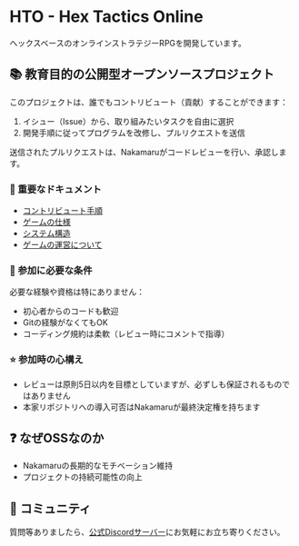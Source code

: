 # HTO - Hex Tactics Online

ヘックスベースのオンラインストラテジーRPGを開発しています。

## 📚 教育目的の公開型オープンソースプロジェクト

このプロジェクトは、誰でもコントリビュート（貢献）することができます：

1. イシュー（Issue）から、取り組みたいタスクを自由に選択
2. 開発手順に従ってプログラムを改修し、プルリクエストを送信

送信されたプルリクエストは、Nakamaruがコードレビューを行い、承認します。

### 📖 重要なドキュメント
- [コントリビュート手順](https://github.com/kunio-nakamaru/hex_tactics_online/blob/main/how_to_contribute.md)
- [ゲームの仕様](https://github.com/kunio-nakamaru/hex_tactics_online/blob/main/game_specification_summary.md)
- [システム構造](https://github.com/kunio-nakamaru/hex_tactics_online/blob/main/system_structure_summary.md)
- [ゲームの運営について](https://github.com/kunio-nakamaru/hex_tactics_online/blob/main/service_management_policy.md)
### 💪 参加に必要な条件
必要な経験や資格は特にありません：
- 初心者からのコードも歓迎
- Gitの経験がなくてもOK
- コーディング規約は柔軟（レビュー時にコメントで指導）

### ⭐ 参加時の心構え
- レビューは原則5日以内を目標としていますが、必ずしも保証されるものではありません
- 本家リポジトリへの導入可否はNakamaruが最終決定権を持ちます

## ❓ なぜOSSなのか
- Nakamaruの長期的なモチベーション維持
- プロジェクトの持続可能性の向上

## 💬 コミュニティ
質問等ありましたら、[公式Discordサーバー](https://discord.gg/Jrtk7qRS)にお気軽にお立ち寄りください。
